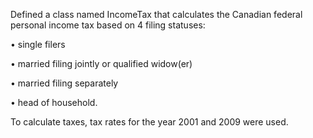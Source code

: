Defined a class named IncomeTax that calculates the Canadian federal personal income tax based on 4 filing statuses:

• single filers

• married filing jointly or qualified widow(er)

• married filing separately

• head of household. 

To calculate taxes, tax rates for the year 2001 and 2009 were used.
